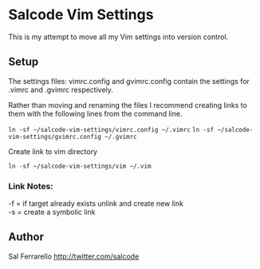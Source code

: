 Salcode Vim Settings
====================
This is my attempt to move all my Vim settings into version control.

Setup
-----
The settings files: vimrc.config and gvimrc.config contain the
settings for .vimrc and .gvimrc respectively.

Rather than moving and renaming the files I recommend creating
links to them with the following lines from the command line.

```ln -sf ~/salcode-vim-settings/vimrc.config ~/.vimrc```
```ln -sf ~/salcode-vim-settings/gvimrc.config ~/.gvimrc```

Create link to vim directory

```ln -sf ~/salcode-vim-settings/vim ~/.vim```

### Link Notes:
-f = if target already exists unlink and create new link   
-s = create a symbolic link


Author
------
Sal Ferrarello
http://twitter.com/salcode

